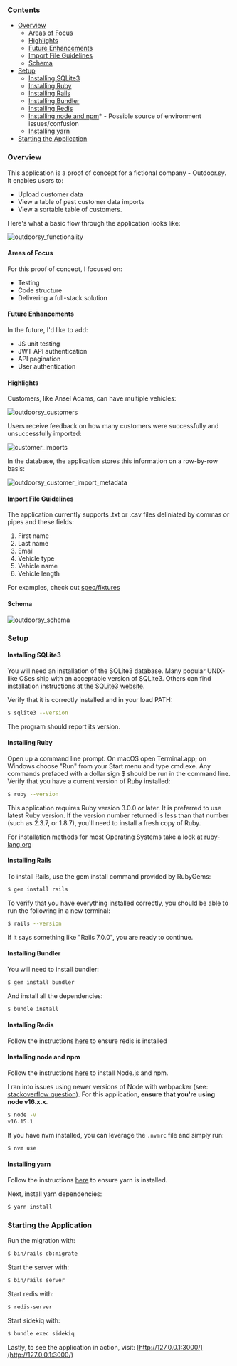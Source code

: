 ### Contents
- [Overview](#overview)
    * [Areas of Focus](#areas-of-focus)
    * [Highlights](#highlights)
    * [Future Enhancements](#future-enhancements)
    * [Import File Guidelines](#import-file-guidelines)
    * [Schema](#schema)
- [Setup](#setup)
  * [Installing SQLite3](#installing-sqlite3)
  * [Installing Ruby](#installing-ruby)
  * [Installing Rails](#installing-rails)
  * [Installing Bundler](#installing-bundler)
  * [Installing Redis](#installing-redis)
  * [Installing node and npm](#installing-node-and-npm)\* - Possible source of environment issues/confusion
  * [Installing yarn](#installing-yarn)
- [Starting the Application](#starting-the-application)

### Overview

This application is a proof of concept for a fictional company - Outdoor.sy. It enables users to:
- Upload customer data
- View a table of past customer data imports
- View a sortable table of customers.

Here's what a basic flow through the application looks like:

![outdoorsy_functionality](https://user-images.githubusercontent.com/6363316/171666336-c94a1371-b152-4d03-8998-37f7439e70c3.gif)

#### Areas of Focus
For this proof of concept, I focused on:
- Testing
- Code structure
- Delivering a full-stack solution

#### Future Enhancements
In the future, I'd like to add:
- JS unit testing
- JWT API authentication
- API pagination
- User authentication

#### Highlights
Customers, like Ansel Adams, can have multiple vehicles:

![outdoorsy_customers](https://user-images.githubusercontent.com/6363316/171668131-dccbbe78-0d9c-427c-bdf1-f992763345a9.png)

Users receive feedback on how many customers were successfully and unsuccessfully imported:

![customer_imports](https://user-images.githubusercontent.com/6363316/171684121-f1be9903-34bb-4a51-b03f-2cbd877059ce.png)

In the database, the application stores this information on a row-by-row basis:

![outdoorsy_customer_import_metadata](https://user-images.githubusercontent.com/6363316/171684203-6adccf97-4dc0-4b77-8a34-a00e12cd11c3.png)

#### Import File Guidelines
The application currently supports .txt or .csv files deliniated by commas or pipes and these fields:
1. First name
2. Last name
3. Email
4. Vehicle type
5. Vehicle name
6. Vehicle length

For examples, check out [spec/fixtures](https://github.com/patwey/outdoorsy/tree/main/spec/fixtures)

#### Schema

![outdoorsy_schema](https://user-images.githubusercontent.com/6363316/171674484-4557c121-82c4-4d30-8ac6-711ba9cbebe0.png)

### Setup

#### Installing SQLite3
You will need an installation of the SQLite3 database. Many popular UNIX-like OSes ship with an acceptable version of SQLite3. Others can find installation instructions at the [SQLite3 website](https://www.sqlite.org/index.html).

Verify that it is correctly installed and in your load PATH:

```bash
$ sqlite3 --version
```

The program should report its version.

#### Installing Ruby
Open up a command line prompt. On macOS open Terminal.app; on Windows choose "Run" from your Start menu and type cmd.exe. Any commands prefaced with a dollar sign $ should be run in the command line. Verify that you have a current version of Ruby installed:

```bash
$ ruby --version
```

This application requires Ruby version 3.0.0 or later. It is preferred to use latest Ruby version. If the version number returned is less than that number (such as 2.3.7, or 1.8.7), you'll need to install a fresh copy of Ruby.

For installation methods for most Operating Systems take a look at [ruby-lang.org](https://www.ruby-lang.org/en/documentation/installation/)

#### Installing Rails
To install Rails, use the gem install command provided by RubyGems:

```bash
$ gem install rails
```

To verify that you have everything installed correctly, you should be able to run the following in a new terminal:

```bash
$ rails --version
```

If it says something like "Rails 7.0.0", you are ready to continue.

#### Installing Bundler
You will need to install bundler:

```bash
$ gem install bundler
```
And install all the dependencies:

```bash
$ bundle install
```

#### Installing Redis

Follow the instructions [here](https://redis.io/docs/getting-started/) to ensure redis is installed

#### Installing node and npm

Follow the instructions [here](https://docs.npmjs.com/downloading-and-installing-node-js-and-npm) to install Node.js and npm. 

I ran into issues using newer versions of Node with webpacker (see: [stackoverflow question](https://stackoverflow.com/questions/69394632/webpack-build-failing-with-err-ossl-evp-unsupported)). For this application, **ensure that you're using node v16.x.x**.

```bash
$ node -v
v16.15.1
```

If you have nvm installed, you can leverage the `.nvmrc` file and simply run:
```bash
$ nvm use
```

#### Installing yarn
Follow the instructions [here](https://classic.yarnpkg.com/lang/en/docs/install/#mac-stable) to ensure yarn is installed.

Next, install yarn dependencies:
```bash
$ yarn install
```

### Starting the Application
Run the migration with:
```bash
$ bin/rails db:migrate
```

Start the server with:
```bash
$ bin/rails server
```

Start redis with:
```bash
$ redis-server
```

Start sidekiq with:
```bash
$ bundle exec sidekiq
```

Lastly, to see the application in action, visit: [http://127.0.0.1:3000/](http://127.0.0.1:3000/)
